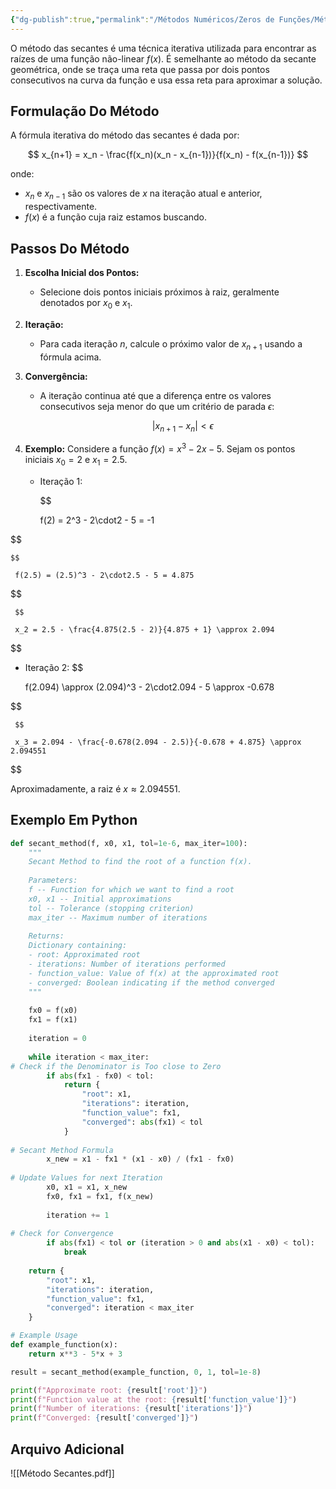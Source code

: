 ```yaml
---
{"dg-publish":true,"permalink":"/Métodos Numéricos/Zeros de Funções/Método das Secantes/","dgPassFrontmatter":true,"noteIcon":"","created":"2025-03-25T11:09:32.120-03:00"}
---
```



O método das secantes é uma técnica iterativa utilizada para encontrar as raízes de uma função não-linear $f(x)$. É semelhante ao método da secante geométrica, onde se traça uma reta que passa por dois pontos consecutivos na curva da função e usa essa reta para aproximar a solução.

## Formulação Do Método

A fórmula iterativa do método das secantes é dada por:

$$
x_{n+1} = x_n - \frac{f(x_n)(x_n - x_{n-1})}{f(x_n) - f(x_{n-1})}
$$

onde:

- $x_n$ e $x_{n-1}$ são os valores de $x$ na iteração atual e anterior, respectivamente.
- $f(x)$ é a função cuja raiz estamos buscando.

## Passos Do Método

1. **Escolha Inicial dos Pontos:**
   - Selecione dois pontos iniciais próximos à raiz, geralmente denotados por $x_0$ e $x_1$.

2. **Iteração:**
   - Para cada iteração $n$, calcule o próximo valor de $x_{n+1}$ usando a fórmula acima.

3. **Convergência:**
   - A iteração continua até que a diferença entre os valores consecutivos seja menor do que um critério de parada $\epsilon$:

     $$ |x_{n+1} - x_n| < \epsilon $$

4. **Exemplo:**
   Considere a função $f(x) = x^3 - 2x - 5$. Sejam os pontos iniciais $x_0 = 2$ e $x_1 = 2.5$.

   - Iteração 1:

     $$

     f(2) = 2^3 - 2\cdot2 - 5 = -1


$$
 
    $$

     f(2.5) = (2.5)^3 - 2\cdot2.5 - 5 = 4.875
     
$$

     $$

     x_2 = 2.5 - \frac{4.875(2.5 - 2)}{4.875 + 1} \approx 2.094
     

$$

   - Iteração 2:
     $$

     f(2.094) \approx (2.094)^3 - 2\cdot2.094 - 5 \approx -0.678
     
$$

     $$

     x_3 = 2.094 - \frac{-0.678(2.094 - 2.5)}{-0.678 + 4.875} \approx 2.094551
     

$$

   Aproximadamente, a raiz é $x \approx 2.094551$.

## Exemplo Em Python

```python
def secant_method(f, x0, x1, tol=1e-6, max_iter=100):
    """
    Secant Method to find the root of a function f(x).
    
    Parameters:
    f -- Function for which we want to find a root
    x0, x1 -- Initial approximations
    tol -- Tolerance (stopping criterion)
    max_iter -- Maximum number of iterations
    
    Returns:
    Dictionary containing:
    - root: Approximated root
    - iterations: Number of iterations performed
    - function_value: Value of f(x) at the approximated root
    - converged: Boolean indicating if the method converged
    """
    
    fx0 = f(x0)
    fx1 = f(x1)
    
    iteration = 0
    
    while iteration < max_iter:
# Check if the Denominator is Too close to Zero
        if abs(fx1 - fx0) < tol:
            return {
                "root": x1,
                "iterations": iteration,
                "function_value": fx1,
                "converged": abs(fx1) < tol
            }
        
# Secant Method Formula
        x_new = x1 - fx1 * (x1 - x0) / (fx1 - fx0)
        
# Update Values for next Iteration
        x0, x1 = x1, x_new
        fx0, fx1 = fx1, f(x_new)
        
        iteration += 1
        
# Check for Convergence
        if abs(fx1) < tol or (iteration > 0 and abs(x1 - x0) < tol):
            break
    
    return {
        "root": x1,
        "iterations": iteration,
        "function_value": fx1,
        "converged": iteration < max_iter
    }

# Example Usage
def example_function(x):
    return x**3 - 5*x + 3

result = secant_method(example_function, 0, 1, tol=1e-8)

print(f"Approximate root: {result['root']}")
print(f"Function value at the root: {result['function_value']}")
print(f"Number of iterations: {result['iterations']}")
print(f"Converged: {result['converged']}")
```

## Arquivo Adicional

![[Método Secantes.pdf]]
